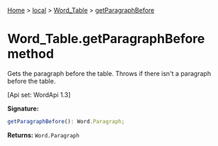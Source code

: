 [Home](./index) &gt; [local](local.md) &gt; [Word\_Table](local.word_table.md) &gt; [getParagraphBefore](local.word_table.getparagraphbefore.md)

# Word\_Table.getParagraphBefore method

Gets the paragraph before the table. Throws if there isn't a paragraph before the table. 

 \[Api set: WordApi 1.3\]

**Signature:**
```javascript
getParagraphBefore(): Word.Paragraph;
```
**Returns:** `Word.Paragraph`

